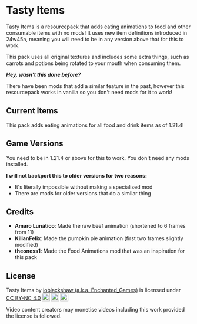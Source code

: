 # Tasty Items

Tasty Items is a resourcepack that adds eating animations to food and other consumable items with no mods! It uses new item definitions introduced in 24w45a, meaning you will need to be in any version above that for this to work.

This pack uses all original textures and includes some extra things, such as carrots and potions being rotated to your mouth when consuming them.

**_Hey, wasn't this done before?_**

There have been mods that add a similar feature in the past, however this resourcepack works in vanilla so you don't need mods for it to work!

## Current Items

This pack adds eating animations for all food and drink items as of 1.21.4!

## Game Versions

You need to be in 1.21.4 or above for this to work. You don't need any mods installed.

**I will not backport this to older versions for two reasons:**

- It's literally impossible without making a specialised mod
- There are mods for older versions that do a similar thing

## Credits

- **Amaro Lunático**: Made the raw beef animation (shortened to 6 frames from 11)
- **KilianFelix**: Made the pumpkin pie animation (first two frames slightly modified)
- **theoness1**: Made the Food Animations mod that was an inspiration for this pack

## License

<p xmlns:cc="http://creativecommons.org/ns#" >Tasty Items by <a rel="cc:attributionURL dct:creator" property="cc:attributionName" href="https://enchanted.games">ioblackshaw (a.k.a. Enchanted_Games)</a> is licensed under <a href="http://creativecommons.org/licenses/by-nc/4.0/?ref=chooser-v1" target="_blank" rel="license noopener noreferrer" style="display:inline-block;">CC BY-NC 4.0<img style="height:22px!important;margin-left:3px;vertical-align:text-bottom;" src="https://mirrors.creativecommons.org/presskit/icons/cc.svg?ref=chooser-v1"><img style="height:22px!important;margin-left:3px;vertical-align:text-bottom;" src="https://mirrors.creativecommons.org/presskit/icons/by.svg?ref=chooser-v1"><img style="height:22px!important;margin-left:3px;vertical-align:text-bottom;" src="https://mirrors.creativecommons.org/presskit/icons/nc.svg?ref=chooser-v1"></a></p> 
Video content creators may monetise videos including this work provided the license is followed.
